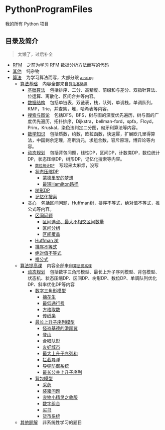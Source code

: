 # PythonProgramFiles

我的所有 Python 项目

## 目录及简介

> 太懒了，过后补全

- [RFM](RFM) &#x2002; 之前为学习 RFM 数据分析方法而写的代码
- [其他](其他)  &#x2002; 纯杂物
- [算法](算法) &#x2002; 为学习算法而写，大部分跟 [`acwing`](https://www.acwing.com/)
    - [算法基础](算法/Basic) &#x2002;
      内容全部来自[`算法基础课`](https://www.acwing.com/activity/content/11/)
        - [基础算法](算法/Basic/BasicAlgorithms) &#x2002; 包括排序、二分、高精度、前缀和与差分、双指针算法、位运算、离散化、区间合并等内容。
        - [数据结构](算法/Basic/DataStructure) &#x2002; 包括单链表，双链表，栈，队列，单调栈，单调队列，KMP，Trie，并查集，堆，哈希表等内容。
        - [搜索与图论](算法/Basic/SearchAndGraphTheory) &#x2002;
          包括DFS，BFS，树与图的深度优先遍历，树与图的广度优先遍历，拓扑排序，Dijkstra，bellman-ford，spfa，Floyd，Prim，Kruskal，染色法判定二分图，匈牙利算法等内容。
        - [数学知识](算法/Basic/MathematicalKnowledge) &#x2002;
          包括质数，约数，欧拉函数，快速幂，扩展欧几里得算法，中国剩余定理，高斯消元，求组合数，容斥原理，博弈论等内容。
        - [动态规划](算法/Basic/DynamicProgramming) &#x2002;
          包括背包问题，线性DP，区间DP，计数类DP，数位统计DP，状态压缩DP，树形DP，记忆化搜索等内容。
            - [`数位统计DP`](https://www.acwing.com/activity/content/problem/content/1009/) &#x2002; 写起来太麻烦，没写
            - [状态压缩DP](算法/Basic/DynamicProgramming/StateCompressedDP)
                - [蒙德里安的梦想](算法/Basic/DynamicProgramming/StateCompressedDP/MondrianDream.py)
                - [最短Hamilton路径](算法/Basic/DynamicProgramming/StateCompressedDP/ShortestHamiltonPath.py)
            - [树形DP](算法/Basic/DynamicProgramming/TreeDP.py)
            - [记忆化搜索](算法/Basic/DynamicProgramming/MemorySearch.py)
        - [贪心](算法/Basic/Greed) &#x2002; 包括区间问题，Huffman树，排序不等式，绝对值不等式，推公式等内容。
            - [区间问题](算法/Basic/Greed/IntervalProblem)
                - [区间选点、最大不相交区间数量](算法/Basic/Greed/IntervalProblem/IntervalSelection.py)
                - [区间分组](算法/Basic/Greed/IntervalProblem/IntervalGrouping.py)
                - [区间覆盖](算法/Basic/Greed/IntervalProblem/IntervalCoverage.py)
            - [Huffman 树](算法/Basic/Greed/HuffmanTree.py)
            - [排序不等式](算法/Basic/Greed/OrderingInequality.py)
            - [绝对值不等式](算法/Basic/Greed/AbsoluteValueInequality.py)
            - [推公式](算法/Basic/Greed/PushFormula.py)
    - [算法提高课](算法/Improve) &#x2002; 内容全部来自[`算法提高课`](https://www.acwing.com/activity/content/16/)
        - [动态规划](算法/Improve/DynamicProgramming) &#x2002;
          包括数字三角形模型、最长上升子序列模型、背包模型、状态机、状态压缩DP、区间DP、树形DP、数位DP、单调队列优化DP、斜率优化DP等内容
            - [数字三角形模型](算法/Improve/DynamicProgramming/DigitalTriangleModel)
                - [摘花生](算法/Improve/DynamicProgramming/DigitalTriangleModel/PickingPeanuts.py)
                - [最低通行费](算法/Improve/DynamicProgramming/DigitalTriangleModel/MinimumToll.py)
              - [方格取数](算法/Improve/DynamicProgramming/DigitalTriangleModel/SquareAccess.py)
              - [传纸条](算法/Improve/DynamicProgramming/DigitalTriangleModel/PassNote.py)
            - [最长上升子序列模型](算法/Improve/DynamicProgramming/LongestAscendingSubsequence)
                - [怪盗基德的滑翔翼](算法/Improve/DynamicProgramming/LongestAscendingSubsequence/HangGliding.py)
                - [登山](算法/Improve/DynamicProgramming/LongestAscendingSubsequence/Mountaineering.py)
              - [合唱队形](算法/Improve/DynamicProgramming/LongestAscendingSubsequence/ChorusFormation.py)
              - [友好城市](算法/Improve/DynamicProgramming/LongestAscendingSubsequence/SisterCity.py)
              - [最大上升子序列和](算法/Improve/DynamicProgramming/LongestAscendingSubsequence/ToSum.py)
              - [拦截导弹](算法/Improve/DynamicProgramming/LongestAscendingSubsequence/InterceptorMissile.py)
              - [导弹防御系统](算法/Improve/DynamicProgramming/LongestAscendingSubsequence/Mountaineering.py)
              - [最长公共上升子序列](算法/Improve/DynamicProgramming/LongestAscendingSubsequence/Common.py)
            - [背包模型](算法/Improve/DynamicProgramming/BackpackModel)
                - [采药](算法/Improve/DynamicProgramming/BackpackModel/CollectHerbs.py)
                - [装箱问题](算法/Improve/DynamicProgramming/BackpackModel/PackingProblem.py)
              - [宠物小精灵之收服](算法/Improve/DynamicProgramming/BackpackModel/PokemonConquer.py)
              - [数字组合](算法/Improve/DynamicProgramming/BackpackModel/NumberCombinations.py)
              - [买书](算法/Improve/DynamicProgramming/BackpackModel/BuyBooks.py)
              - [货币系统](算法/Improve/DynamicProgramming/BackpackModel/MonetarySystem.py)
    - [其他题解](算法/Other) &#x2002; 非系统性学习的题目